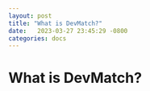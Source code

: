```yaml
---
layout: post
title: "What is DevMatch?"
date:   2023-03-27 23:45:29 -0800
categories: docs
---
```



# What is DevMatch?


